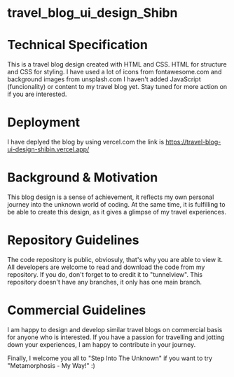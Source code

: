 # travel_blog_ui_design_Shibn

# Technical Specification 
This is a travel blog design created with HTML and CSS. HTML for structure and CSS for styling. I have used a lot of icons from fontawesome.com and background images from unsplash.com 
I haven't added JavaScript (funcionality) or content to my travel blog yet. Stay tuned for more action on if you are interested. 

# Deployment
I have deplyed the blog by using vercel.com the link is https://travel-blog-ui-design-shibin.vercel.app/ 

# Background & Motivation 
This blog design is a sense of achievement, it reflects my own personal journey into the unknown world of coding. At the same time, it is fulfilling to be able to create this design, as it gives a glimpse of my travel experiences. 

# Repository Guidelines
The code repository is public, obviosuly, that's why you are able to view it. All developers are welcome to read and download the code from my repository. If you do, don't forget to to credit it to "tunnelview". This repository doesn't have any branches, it only has one main branch. 

# Commercial Guidelines
I am happy to design and develop similar travel blogs on commercial basis for anyone who is interested. If you have a passion for travelling and jotting down your experiences, I am happy to contribute in your journey. 

Finally, I welcome you all to "Step Into The Unknown" if you want to try "Metamorphosis - My Way!" :)